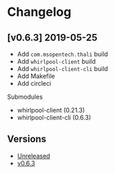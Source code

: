 # Changelog

## [v0.6.3] 2019-05-25

- Add `com.msopentech.thali` build
- Add `whirlpool-client` build
- Add `whirlpool-client-cli` build
- Add Makefile
- Add circleci

Submodules

- whirlpool-client (0.21.3)
- whirlpool-client-cli (0.6.3)

## Versions
- [Unreleased](https://github.com/tsuba-dev/whirlpool-smithy/compare/v0.6.3...HEAD)
- [v0.6.3](https://github.com/tsuba-dev/whirlpool-smithy/compare/v0.0.0...v0.6.3)
